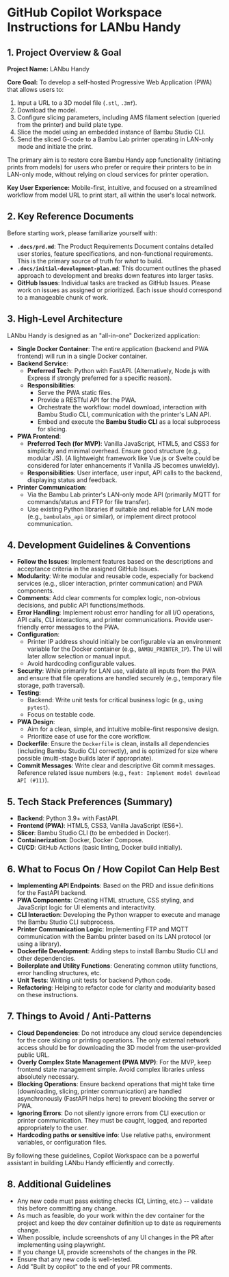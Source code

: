 # GitHub Copilot Workspace Instructions for LANbu Handy

## 1. Project Overview & Goal

**Project Name:** LANbu Handy

**Core Goal:** To develop a self-hosted Progressive Web Application (PWA) that allows users to:

1.  Input a URL to a 3D model file (`.stl`, `.3mf`).
2.  Download the model.
3.  Configure slicing parameters, including AMS filament selection (queried from the printer) and build plate type.
4.  Slice the model using an embedded instance of Bambu Studio CLI.
5.  Send the sliced G-code to a Bambu Lab printer operating in LAN-only mode and initiate the print.

The primary aim is to restore core Bambu Handy app functionality (initiating prints from models) for users who prefer or require their printers to be in LAN-only mode, without relying on cloud services for printer operation.

**Key User Experience:** Mobile-first, intuitive, and focused on a streamlined workflow from model URL to print start, all within the user's local network.

## 2. Key Reference Documents

Before starting work, please familiarize yourself with:

- **`.docs/prd.md`**: The Product Requirements Document contains detailed user stories, feature specifications, and non-functional requirements. This is the primary source of truth for _what_ to build.
- **`.docs/initial-development-plan.md`**: This document outlines the phased approach to development and breaks down features into larger tasks.
- **GitHub Issues**: Individual tasks are tracked as GitHub Issues. Please work on issues as assigned or prioritized. Each issue should correspond to a manageable chunk of work.

## 3. High-Level Architecture

LANbu Handy is designed as an "all-in-one" Dockerized application:

- **Single Docker Container**: The entire application (backend and PWA frontend) will run in a single Docker container.
- **Backend Service**:
  - **Preferred Tech**: Python with FastAPI. (Alternatively, Node.js with Express if strongly preferred for a specific reason).
  - **Responsibilities**:
    - Serve the PWA static files.
    - Provide a RESTful API for the PWA.
    - Orchestrate the workflow: model download, interaction with Bambu Studio CLI, communication with the printer's LAN API.
    - Embed and execute the **Bambu Studio CLI** as a local subprocess for slicing.
- **PWA Frontend**:
  - **Preferred Tech (for MVP)**: Vanilla JavaScript, HTML5, and CSS3 for simplicity and minimal overhead. Ensure good structure (e.g., modular JS). (A lightweight framework like Vue.js or Svelte could be considered for later enhancements if Vanilla JS becomes unwieldy).
  - **Responsibilities**: User interface, user input, API calls to the backend, displaying status and feedback.
- **Printer Communication**:
  - Via the Bambu Lab printer's LAN-only mode API (primarily MQTT for commands/status and FTP for file transfer).
  - Use existing Python libraries if suitable and reliable for LAN mode (e.g., `bambulabs_api` or similar), or implement direct protocol communication.

## 4. Development Guidelines & Conventions

- **Follow the Issues**: Implement features based on the descriptions and acceptance criteria in the assigned GitHub Issues.
- **Modularity**: Write modular and reusable code, especially for backend services (e.g., slicer interaction, printer communication) and PWA components.
- **Comments**: Add clear comments for complex logic, non-obvious decisions, and public API functions/methods.
- **Error Handling**: Implement robust error handling for all I/O operations, API calls, CLI interactions, and printer communications. Provide user-friendly error messages to the PWA.
- **Configuration**:
  - Printer IP address should initially be configurable via an environment variable for the Docker container (e.g., `BAMBU_PRINTER_IP`). The UI will later allow selection or manual input.
  - Avoid hardcoding configurable values.
- **Security**: While primarily for LAN use, validate all inputs from the PWA and ensure that file operations are handled securely (e.g., temporary file storage, path traversal).
- **Testing**:
  - Backend: Write unit tests for critical business logic (e.g., using `pytest`).
  - Focus on testable code.
- **PWA Design**:
  - Aim for a clean, simple, and intuitive mobile-first responsive design.
  - Prioritize ease of use for the core workflow.
- **Dockerfile**: Ensure the `Dockerfile` is clean, installs all dependencies (including Bambu Studio CLI correctly), and is optimized for size where possible (multi-stage builds later if appropriate).
- **Commit Messages**: Write clear and descriptive Git commit messages. Reference related issue numbers (e.g., `feat: Implement model download API (#11)`).

## 5. Tech Stack Preferences (Summary)

- **Backend**: Python 3.9+ with FastAPI.
- **Frontend (PWA)**: HTML5, CSS3, Vanilla JavaScript (ES6+).
- **Slicer**: Bambu Studio CLI (to be embedded in Docker).
- **Containerization**: Docker, Docker Compose.
- **CI/CD**: GitHub Actions (basic linting, Docker build initially).

## 6. What to Focus On / How Copilot Can Help Best

- **Implementing API Endpoints**: Based on the PRD and issue definitions for the FastAPI backend.
- **PWA Components**: Creating HTML structure, CSS styling, and JavaScript logic for UI elements and interactivity.
- **CLI Interaction**: Developing the Python wrapper to execute and manage the Bambu Studio CLI subprocess.
- **Printer Communication Logic**: Implementing FTP and MQTT communication with the Bambu printer based on its LAN protocol (or using a library).
- **Dockerfile Development**: Adding steps to install Bambu Studio CLI and other dependencies.
- **Boilerplate and Utility Functions**: Generating common utility functions, error handling structures, etc.
- **Unit Tests**: Writing unit tests for backend Python code.
- **Refactoring**: Helping to refactor code for clarity and modularity based on these instructions.

## 7. Things to Avoid / Anti-Patterns

- **Cloud Dependencies**: Do not introduce any cloud service dependencies for the core slicing or printing operations. The only external network access should be for downloading the 3D model from the user-provided public URL.
- **Overly Complex State Management (PWA MVP)**: For the MVP, keep frontend state management simple. Avoid complex libraries unless absolutely necessary.
- **Blocking Operations**: Ensure backend operations that might take time (downloading, slicing, printer communication) are handled asynchronously (FastAPI helps here) to prevent blocking the server or PWA.
- **Ignoring Errors**: Do not silently ignore errors from CLI execution or printer communication. They must be caught, logged, and reported appropriately to the user.
- **Hardcoding paths or sensitive info**: Use relative paths, environment variables, or configuration files.

By following these guidelines, Copilot Workspace can be a powerful assistant in building LANbu Handy efficiently and correctly.

## 8. Additional Guidelines

- Any new code must pass existing checks (CI, Linting, etc.) -- validate this before committing any change.
- As much as feasible, do your work within the dev container for the project and keep the dev container definition up to date as requirements change.
- When possible, include screenshots of any UI changes in the PR after implementing using playwright.
- If you change UI, provide screenshots of the changes in the PR.
- Ensure that any new code is well-tested.
- Add "Built by copilot" to the end of your PR comments.
